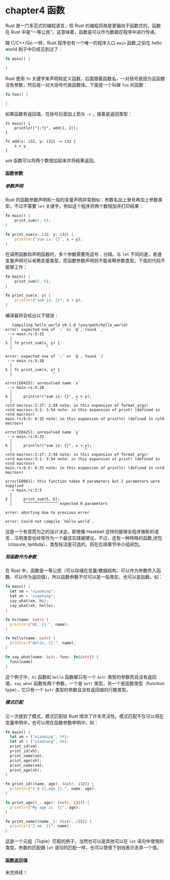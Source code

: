 chapter4 函数
=============
Rust 是一门多范式的编程语言，但 Rust 的编程风格是更偏向于函数式的，函数在 Rust 中是“一等公民”。这意味着，函数是可以作为数据在程序中进行传递。

跟 C/C++/Go 一样，Rust 程序也有一个唯一的程序入口 `main` 函数,之前在 hello world 例子中已经见到过了：

```rust
fn main() {

}
```

Rust 使用 `fn` 关键字来声明和定义函数，后面跟着函数名，一对括号是因为这函数没有参数，然后是一对大括号代表函数体。下面是一个叫做 `foo` 的函数：

```rust
fn foo() {

}
```

如果函数有返回值，在括号后面加上箭头 `->` ，接着是返回类型：

```
fn main() {
    println!("{:?}", add(1, 2));
}

fn add(x: i32, y: i32) -> i32 {
    x + y
}
```

`add` 函数可以将两个数值加起来并将结果返回。

#### 函数参数

##### 参数声明

Rust 的函数参数声明和一般的变量声明非常相似：参数名加上冒号再加上参数类型，不过不需要 `let` 关键字。例如这个程序将两个数相加并打印结果：

```rust
fn main() {
    print_sum(5, 6);
}

fn print_sum(x: i32, y: i32) {
    println!("sum is: {}", x + y);
}
```

在调用函数和声明函数时，多个参数需要用逗号 `,` 分隔。与 `let` 不同的是，普通变量声明可以省略变量类型，而函数参数声明则不能省略参数类型。下面的代码不能够工作：

```rust
fn main() {
    print_sum(5, 6);
}

fn print_sum(x, y) {
    println!("sum is: {}", x + y);
}
```

编译器将会给出以下错误：

```
   Compiling hello_world v0.1.0 (yourpath/hello_world)
error: expected one of `:` or `@`, found `,`
 --> main.rs:5:15
  |
5 | fn print_sum(x, y) {
  |               ^

error: expected one of `:` or `@`, found `)`
 --> main.rs:5:18
  |
5 | fn print_sum(x, y) {
  |                  ^

error[E0425]: unresolved name `x`
 --> main.rs:6:28
  |
6 |     println!("sum is: {}", x + y);
  |                            ^
<std macros>:2:27: 2:58 note: in this expansion of format_args!
<std macros>:3:1: 3:54 note: in this expansion of print! (defined in <std macros>)
main.rs:6:5: 6:35 note: in this expansion of println! (defined in <std macros>)

error[E0425]: unresolved name `y`
 --> main.rs:6:32
  |
6 |     println!("sum is: {}", x + y);
  |                                ^
<std macros>:2:27: 2:58 note: in this expansion of format_args!
<std macros>:3:1: 3:54 note: in this expansion of print! (defined in <std macros>)
main.rs:6:5: 6:35 note: in this expansion of println! (defined in <std macros>)

error[E0061]: this function takes 0 parameters but 2 parameters were supplied
 --> main.rs:2:5
  |
2 |     print_sum(5, 6);
  |     ^^^^^^^^^^^^^^^ expected 0 parameters

error: aborting due to previous error

error: Could not compile `hello_world`.
```

这是一个有意而为之的设计决定。即使像 Haskkell 这样的能够全程序推断的语言，注明类型也经常作为一个最佳实践被建议。不过，还有一种特殊的函数,闭包（closure, lambda），类型标注是可选的。将在后续章节中介绍闭包。

##### 将函数作为参数

在 Rust 中，函数是一等公民（可以存储在变量/数据结构、可以作为参数传入函数、可以作为返回值），所以函数参数不仅可以是一般类型，也可以是函数。如：

```rust
fn main() {
  let xm = "xiaoming";
  let xh = "xiaohong";
  say_what(xm, hi);
  say_what(xh, hello);
}

fn hi(name: &str) {
  println!("Hi, {}.", name);
}

fn hello(name: &str) {
  println!("Hello, {}.", name);
}

fn say_what(name: &str, func: fn(&str)) {
  func(name)
}
```

这个例子中，`hi` 函数和 `hello` 函数都只有一个 `&str` 类型的参数而且没有返回值。`say_what` 函数有两个参数，一个是 `&str` 类型，另一个是函数类型（function type），它只有一个 `&str` 类型的参数且没有返回值的行数类型。

##### 模式匹配

又一次提到了模式，模式匹配给 Rust 增添了许多灵活性。模式匹配不仅可以用在变量申明中，也可以用在函数参数申明中，如：

```rust
fn main() {
  let xm = ("xiaoming", 54);
  let xh = ("xiaohong", 66);
  print_id(xm);
  print_id(xh);
  print_name(xm);
  print_age(xh);
  print_name(xm);
  print_age(xh);
}

fn print_id((name, age): (&str, i32)) {
  println!("I'm {},age {}.", name, age);
}

fn print_age((_, age): (&str, i32)) {
  println!("My age is  {}", age);
}

fn print_name((name,_): (&str, i32)) {
  println!("I am  {}", name);
}
```

这是一个元组（Tuple）匹配的例子，当然也可以是其他可以在 `let` 语句中使用的类型。参数的匹配跟 `let` 语句的匹配一样，也可以使用下划线表示丢弃一个值。

#### 函数返回值

未完待续！